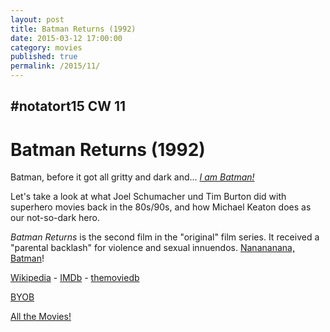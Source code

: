 ```yaml
---
layout: post
title: Batman Returns (1992)
date: 2015-03-12 17:00:00
category: movies
published: true
permalink: /2015/11/
---
```


## \#notatort15 CW 11
# Batman Returns \(1992\)

Batman, before it got all gritty and dark and... [*I am Batman!*](http://giphy.com/gifs/sheldon-cooper-big-bang-theory-5ovKWTsun67Vm)

Let's take a look at what Joel Schumacher und Tim Burton did with superhero movies back in the 80s/90s, and how Michael Keaton does as our not-so-dark hero.

*Batman Returns* is the second film in the "original" film series. It received a "parental backlash" for violence and sexual innuendos. [Nanananana, Batman](https://www.youtube.com/watch?v=EtoMN_xi-AM)!

[Wikipedia](http://en.wikipedia.org/wiki/Batman_Returns) - [IMDb](http://www.imdb.com/title/tt0103776/?ref_=fn_al_tt_1) - [themoviedb](https://www.themoviedb.org/movie/364-batman-returns)

<a href="http://en.wikipedia.org/wiki/BYOB_(beverage)">BYOB</a>

[All the Movies!](http://notatort.com/allthemovies/)

<!--include jquery & backstretch-->

<script type="text/javascript" src="https://ajax.googleapis.com/ajax/libs/jquery/1.7.2/jquery.min.js"></script>

<script type="text/javascript" src="http://notatort.com/jquery.backstretch.min.js"></script>

<script type="text/javascript">

$(function(){

     $(window).resize(function(){
     
         if($(this).width() >= 767){
         
             $.backstretch("http://notatort.com/bg1511.jpg", {speed: 150});
             
         }
         
      })
      
      .resize();//trigger resize on page load
      
});

</script>